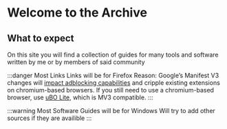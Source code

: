 # Welcome to the Archive

## What to expect

On this site you will find a collection of guides for many tools and software written by me or by members of said community

:::danger Most Links Links will be for Firefox
Reason: Google’s Manifest V3 changes will [impact adblocking capabilities](https://www.eff.org/deeplinks/2021/12/chrome-users-beware-manifest-v3-deceitful-and-threatening) and cripple existing extensions on chromium-based browsers. If you still need to use a chromium-based browser, use [uBO Lite](https://github.com/uBlockOrigin/uBOL-home), which is MV3 compatible.
:::

:::warning Most Software Guides will be for Windows
Will try to add other sources if they are availible
:::
